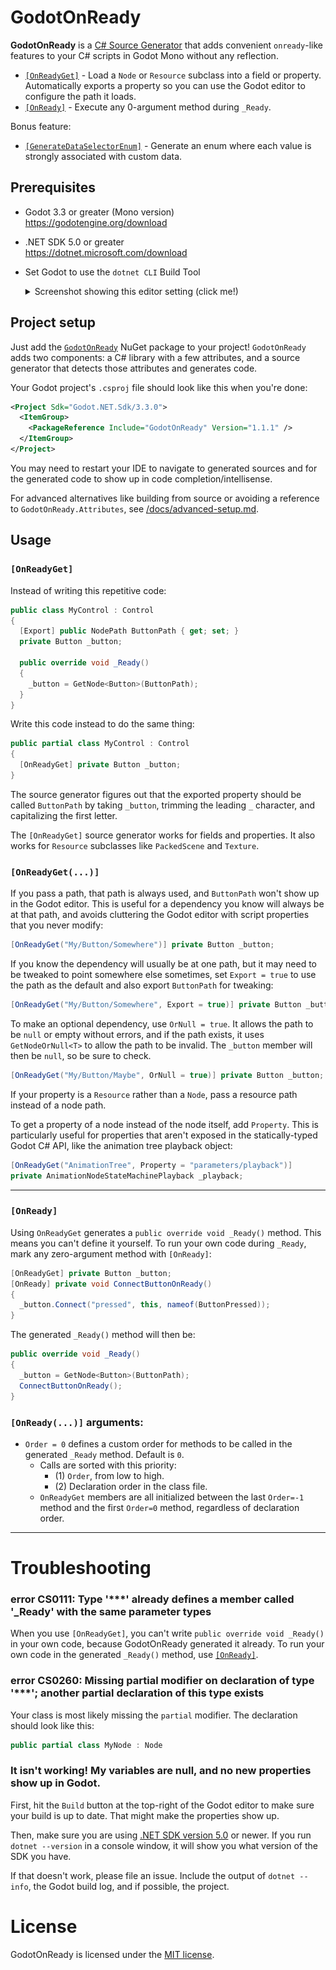 # GodotOnReady

**GodotOnReady** is a [C# Source Generator] that adds convenient `onready`-like
features to your C# scripts in Godot Mono without any reflection.

* [`[OnReadyGet]`](#onreadyget) - Load a `Node` or `Resource` subclass into a
  field or property. Automatically exports a property so you can use the Godot
  editor to configure the path it loads.
* [`[OnReady]`](#OnReady) - Execute any 0-argument method during `_Ready`.

Bonus feature:

* [`[GenerateDataSelectorEnum]`](docs/GenerateDataSelectorEnum.md) - Generate an enum
  where each value is strongly associated with custom data.

## Prerequisites

* Godot 3.3 or greater (Mono version)  
  <https://godotengine.org/download>

* .NET SDK 5.0 or greater  
  <https://dotnet.microsoft.com/download>

* Set Godot to use the `dotnet CLI` Build Tool  
  <details><summary>Screenshot showing this editor setting (click me!)</summary>

  ![](docs/img/EditorSettings-BuildTool-cli.png)

  </details>

## Project setup

Just add the [`GodotOnReady`](https://www.nuget.org/packages/GodotOnReady)
NuGet package to your project! `GodotOnReady` adds two components: a C#
library with a few attributes, and a source generator that detects those
attributes and generates code.

Your Godot project's `.csproj` file should look like this when you're done:

```xml
<Project Sdk="Godot.NET.Sdk/3.3.0">
  <ItemGroup>
    <PackageReference Include="GodotOnReady" Version="1.1.1" />
  </ItemGroup>
</Project>
```

You may need to restart your IDE to navigate to generated sources and for the
generated code to show up in code completion/intellisense.

For advanced alternatives like building from source or avoiding a reference
to `GodotOnReady.Attributes`, see
[/docs/advanced-setup.md](/docs/advanced-setup.md).

## Usage

### `[OnReadyGet]`

Instead of writing this repetitive code:

```cs
public class MyControl : Control
{
  [Export] public NodePath ButtonPath { get; set; }
  private Button _button;

  public override void _Ready()
  {
    _button = GetNode<Button>(ButtonPath);
  }
}
```

Write this code instead to do the same thing:

```cs
public partial class MyControl : Control
{
  [OnReadyGet] private Button _button;
}
```

The source generator figures out that the exported property should be called
`ButtonPath` by taking `_button`, trimming the leading `_` character, and
capitalizing the first letter.

The `[OnReadyGet]` source generator works for fields and properties. It also
works for `Resource` subclasses like `PackedScene` and `Texture`.

### `[OnReadyGet(...)]`

If you pass a path, that path is always used, and `ButtonPath` won't show up in
the Godot editor. This is useful for a dependency you know will always be at
that path, and avoids cluttering the Godot editor with script properties that
you never modify:

```cs
[OnReadyGet("My/Button/Somewhere")] private Button _button;
```

If you know the dependency will usually be at one path, but it may need to be
tweaked to point somewhere else sometimes, set `Export = true` to use the path
as the default and also export `ButtonPath` for tweaking:

```cs
[OnReadyGet("My/Button/Somewhere", Export = true)] private Button _button;
```

To make an optional dependency, use `OrNull = true`. It allows the path to be
`null` or empty without errors, and if the path exists, it uses
`GetNodeOrNull<T>` to allow the path to be invalid. The `_button` member will
then be `null`, so be sure to check.

```cs
[OnReadyGet("My/Button/Maybe", OrNull = true)] private Button _button;
```

If your property is a `Resource` rather than a `Node`, pass a resource path
instead of a node path.

To get a property of a node instead of the node itself, add `Property`. This is
particularly useful for properties that aren't exposed in the statically-typed
Godot C# API, like the animation tree playback object:

```cs
[OnReadyGet("AnimationTree", Property = "parameters/playback")]
private AnimationNodeStateMachinePlayback _playback;
```

---

### `[OnReady]`

Using `OnReadyGet` generates a `public override void _Ready()` method. This
means you can't define it yourself. To run your own code during `_Ready`, mark
any zero-argument method with `[OnReady]`:

```cs
[OnReadyGet] private Button _button;
[OnReady] private void ConnectButtonOnReady()
{
  _button.Connect("pressed", this, nameof(ButtonPressed));
}
```

The generated `_Ready()` method will then be:

```cs
public override void _Ready()
{
  _button = GetNode<Button>(ButtonPath);
  ConnectButtonOnReady();
}
```

### `[OnReady(...)]` arguments:

* `Order = 0` defines a custom order for methods to be called in the generated
  `_Ready` method. Default is `0`.
  * Calls are sorted with this priority:
    * (1) `Order`, from low to high.
    * (2) Declaration order in the class file.
  * `OnReadyGet` members are all initialized between the last `Order=-1` method
    and the first `Order=0` method, regardless of declaration order.

---

# Troubleshooting

### error CS0111: Type '***' already defines a member called '_Ready' with the same parameter types

When you use `[OnReadyGet]`, you can't write `public override void _Ready()` in
your own code, because GodotOnReady generated it already. To run your own code
in the generated `_Ready()` method, use [`[OnReady]`](#OnReady).

### error CS0260: Missing partial modifier on declaration of type '***'; another partial declaration of this type exists

Your class is most likely missing the `partial` modifier. The declaration
should look like this:

```cs
public partial class MyNode : Node
```

### It isn't working! My variables are null, and no new properties show up in Godot.

First, hit the `Build` button at the top-right of the Godot editor to make sure
your build is up to date. That might make the properties show up.

Then, make sure you are using [.NET SDK version 5.0](#Prerequisites) or newer.
If you run `dotnet --version` in a console window, it will show you what version
of the SDK you have.

If that doesn't work, please file an issue. Include the output of `dotnet
--info`, the Godot build log, and if possible, the project.

# License

GodotOnReady is licensed under the [MIT license](LICENSE).


[C# Source Generator]: https://devblogs.microsoft.com/dotnet/new-c-source-generator-samples/
